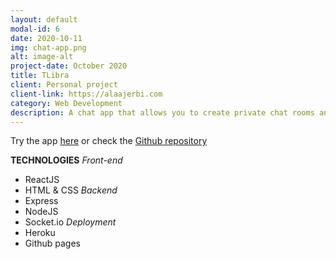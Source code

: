 ```yaml
---
layout: default
modal-id: 6
date: 2020-10-11
img: chat-app.png
alt: image-alt
project-date: October 2020
title: TLibra
client: Personal project
client-link: https://alaajerbi.com
category: Web Development
description: A chat app that allows you to create private chat rooms and chat for a limited amount of time before it gets destroyed.
---
```


Try the app [here](https://alaajerbi.com/chatrooms) or check the [Github repository](https://github.com/alaajerbi/chatrooms)


**TECHNOLOGIES** 
*Front-end*
- ReactJS
- HTML & CSS
*Backend*
- Express
- NodeJS
- Socket.io
*Deployment*
- Heroku
- Github pages

